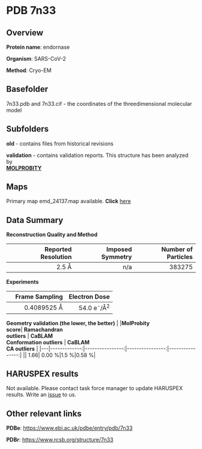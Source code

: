 # PDB 7n33

## Overview

**Protein name**: endornase

**Organism**: SARS-CoV-2

**Method**: Cryo-EM



## Basefolder

7n33.pdb and 7n33.cif - the coordinates of the threedimensional molecular model

## Subfolders



**old** - contains files from historical revisions

**validation** - contains validation reports. This structure has been analyzed by <br>  [**MOLPROBITY**](https://github.com/thorn-lab/coronavirus_structural_task_force/tree/master/pdb/endornase/SARS-CoV-2/7n33/validation/molprobity)    



## Maps

Primary map emd_24137.map available. **Click** [here](http://ftp.wwpdb.org/pub/emdb/structures/EMD-24137/map/) 

## Data Summary
**Reconstruction Quality and Method**

|   | Reported Resolution | Imposed Symmetry | Number of Particles |
|---|-------------:|----------------:|--------------:|
|   |2.5 Å|n/a|383275|

**Experiments**

|   | Frame Sampling | Electron Dose |
|---|-------------:|----------------:|
|   |0.4089525 Å|54.0 e<sup>-</sup>/Å<sup>2</sup>|

**Geometry validation (the lower, the better)**
|   |**MolProbity<br>score**| **Ramachandran<br>outliers** | **CaBLAM<br>Conformation outliers** | **CaBLAM<br>CA outliers** |
|---|-------------:|----------------:|----------------:|----------------:|
||  1.66|  0.00 %|1.5 %|0.58 %|

## HARUSPEX results

Not available. Please contact task force manager to update HARUSPEX results. Write an [issue](https://github.com/thorn-lab/coronavirus_structural_task_force/issues) to us.

## Other relevant links 
**PDBe**:  https://www.ebi.ac.uk/pdbe/entry/pdb/7n33
 
**PDBr**: https://www.rcsb.org/structure/7n33 
